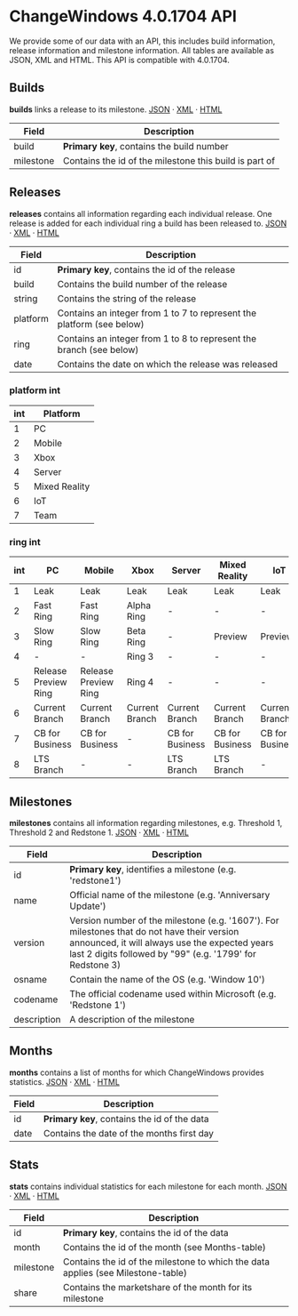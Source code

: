 # ChangeWindows 4.0.1704 API
We provide some of our data with an API, this includes build information, release information and milestone information. All tables are available as JSON, XML and HTML. This API is compatible with 4.0.1704.

## Builds
**builds** links a release to its milestone.
[JSON](http://changewindows.org/api/cw/builds.json) &middot; [XML](http://changewindows.org/api/cw/builds.xml) &middot; [HTML](http://changewindows.org/api/cw/builds.html)

Field | Description
------------ | -------------
build | **Primary key**, contains the build number
milestone | Contains the id of the milestone this build is part of

## Releases
**releases** contains all information regarding each individual release. One release is added for each individual ring a build has been released to.
[JSON](http://changewindows.org/api/cw/releases.json) &middot; [XML](http://changewindows.org/api/cw/releases.xml) &middot; [HTML](http://changewindows.org/api/cw/releases.html)

Field | Description
------------ | -------------
id | **Primary key**, contains the id of the release
build | Contains the build number of the release
string | Contains the string of the release
platform | Contains an integer from 1 to 7 to represent the platform (see below)
ring | Contains an integer from 1 to 8 to represent the branch (see below)
date | Contains the date on which the release was released

### platform int
int | Platform
------------ | -------------
1 | PC
2 | Mobile
3 | Xbox
4 | Server
5 | Mixed Reality
6 | IoT
7 | Team

### ring int
int | PC | Mobile | Xbox | Server | Mixed Reality | IoT | Team
------------ | ------------- | ------------- | ------------- | ------------- | ------------- | ------------- | -------------
1 | Leak | Leak | Leak | Leak | Leak | Leak | Leak
2 | Fast Ring | Fast Ring | Alpha Ring | - | - | - | - 
3 | Slow Ring | Slow Ring | Beta Ring | - | Preview | Preview | Preview
4 | - | - | Ring 3 | - | - | - | -
5 | Release Preview Ring | Release Preview Ring | Ring 4 | - | - | - | - 
6 | Current Branch | Current Branch | Current Branch | Current Branch | Current Branch | Current Branch | Current Branch
7 | CB for Business | CB for Business | - | CB for Business | CB for Business | CB for Business | CB for Business | CB for Business 
8 | LTS Branch | - | - | LTS Branch | LTS Branch | - | - 

## Milestones
**milestones** contains all information regarding milestones, e.g. Threshold 1, Threshold 2 and Redstone 1.
[JSON](http://changewindows.org/api/cw/milestones.json) &middot; [XML](http://changewindows.org/api/cw/milestones.xml) &middot; [HTML](http://changewindows.org/api/cw/milestones.html)

Field | Description
------------ | -------------
id | **Primary key**, identifies a milestone (e.g. 'redstone1')
name | Official name of the milestone (e.g. 'Anniversary Update')
version | Version number of the milestone (e.g. '1607'). For milestones that do not have their version announced, it will always use the expected years last 2 digits followed by "99" (e.g. '1799' for Redstone 3)
osname | Contain the name of the OS (e.g. 'Window 10')
codename | The official codename used within Microsoft (e.g. 'Redstone 1')
description | A description of the milestone

## Months
**months** contains a list of months for which ChangeWindows provides statistics.
[JSON](http://changewindows.org/api/cw/months.json) &middot; [XML](http://changewindows.org/api/cw/months.xml) &middot; [HTML](http://changewindows.org/api/cw/months.html)

Field | Description
------------ | -------------
id | **Primary key**, contains the id of the data
date | Contains the date of the months first day

## Stats
**stats** contains individual statistics for each milestone for each month.
[JSON](http://changewindows.org/api/cw/months.json) &middot; [XML](http://changewindows.org/api/cw/months.xml) &middot; [HTML](http://changewindows.org/api/cw/months.html)

Field | Description
------------ | -------------
id | **Primary key**, contains the id of the data
month | Contains the id of the month (see Months-table)
milestone | Contains the id of the milestone to which the data applies (see Milestone-table)
share | Contains the marketshare of the month for its milestone